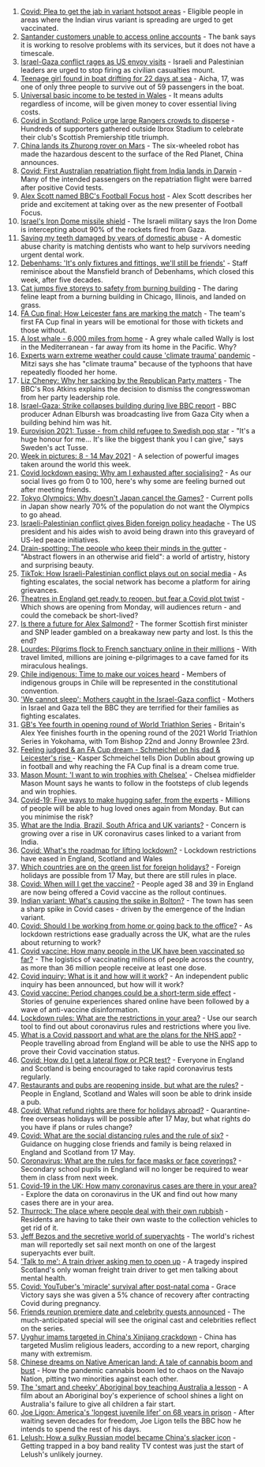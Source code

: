 1. [Covid: Plea to get the jab in variant hotspot areas](https://www.bbc.co.uk/news/uk-57126318) - Eligible people in areas where the Indian virus variant is spreading are urged to get vaccinated.
2. [Santander customers unable to access online accounts](https://www.bbc.co.uk/news/uk-57127774) - The bank says it is working to resolve problems with its services, but it does not have a timescale.
3. [Israel-Gaza conflict rages as US envoy visits](https://www.bbc.co.uk/news/world-middle-east-57125479) - Israeli and Palestinian leaders are urged to stop firing as civilian casualties mount.
4. [Teenage girl found in boat drifting for 22 days at sea](https://www.bbc.co.uk/news/world-europe-57089249) - Aicha, 17, was one of only three people to survive out of 59 passengers in the boat.
5. [Universal basic income to be tested in Wales](https://www.bbc.co.uk/news/uk-wales-politics-57120354) - It means adults regardless of income, will be given money to cover essential living costs.
6. [Covid in Scotland: Police urge large Rangers crowds to disperse](https://www.bbc.co.uk/news/uk-scotland-glasgow-west-57127094) - Hundreds of supporters gathered outside Ibrox Stadium to celebrate their club's Scottish Premiership title triumph.
7. [China lands its Zhurong rover on Mars](https://www.bbc.co.uk/news/science-environment-57122914) - The six-wheeled robot has made the hazardous descent to the surface of the Red Planet, China announces.
8. [Covid: First Australian repatriation flight from India lands in Darwin](https://www.bbc.co.uk/news/world-australia-57126041) - Many of the intended passengers on the repatriation flight were barred after positive Covid tests.
9. [Alex Scott named BBC's Football Focus host](https://www.bbc.co.uk/sport/football/57096067) - Alex Scott describes her pride and excitement at taking over as the new presenter of Football Focus.
10. [Israel's Iron Dome missile shield](https://www.bbc.co.uk/news/world-middle-east-20385306) - The Israeli military says the Iron Dome is intercepting about 90% of the rockets fired from Gaza.
11. [Saving my teeth damaged by years of domestic abuse](https://www.bbc.co.uk/news/uk-57124200) - A domestic abuse charity is matching dentists who want to help survivors needing urgent dental work.
12. [Debenhams: 'It's only fixtures and fittings, we'll still be friends'](https://www.bbc.co.uk/news/business-57098746) - Staff reminisce about the Mansfield branch of Debenhams, which closed this week, after five decades.
13. [Cat jumps five storeys to safety from burning building](https://www.bbc.co.uk/news/world-us-canada-57124736) - The daring feline leapt from a burning building in Chicago, Illinois, and landed on grass.
14. [FA Cup final: How Leicester fans are marking the match](https://www.bbc.co.uk/news/uk-england-leicestershire-57002120) - The team's first FA Cup final in years will be emotional for those with tickets and those without.
15. [A lost whale - 6,000 miles from home](https://www.bbc.co.uk/news/world-us-canada-57119880) - A grey whale called Wally is lost in the Mediterranean - far away from its home in the Pacific. Why?
16. [Experts warn extreme weather could cause 'climate trauma' pandemic](https://www.bbc.co.uk/news/science-environment-57105070) - Mitzi says she has "climate trauma" because of the typhoons that have repeatedly flooded her home.
17. [Liz Cheney: Why her sacking by the Republican Party matters](https://www.bbc.co.uk/news/world-us-canada-57118304) - The BBC's Ros Atkins explains the decision to dismiss the congresswoman from her party leadership role.
18. [Israel-Gaza: Strike collapses building during live BBC report](https://www.bbc.co.uk/news/world-middle-east-57114168) - BBC producer Adnan Elbursh was broadcasting live from Gaza City when a building behind him was hit.
19. [Eurovision 2021: Tusse - from child refugee to Swedish pop star](https://www.bbc.co.uk/news/newsbeat-57105240) - "It's a huge honour for me... It's like the biggest thank you I can give," says Sweden's act Tusse.
20. [Week in pictures: 8 - 14 May 2021](https://www.bbc.co.uk/news/in-pictures-57114920) - A selection of powerful images taken around the world this week.
21. [Covid lockdown easing: Why am I exhausted after socialising?](https://www.bbc.co.uk/news/newsbeat-57100378) - As our social lives go from 0 to 100, here's why some are feeling burned out after meeting friends.
22. [Tokyo Olympics: Why doesn't Japan cancel the Games?](https://www.bbc.co.uk/news/world-asia-57097853) - Current polls in Japan show nearly 70% of the population do not want the Olympics to go ahead.
23. [Israeli-Palestinian conflict gives Biden foreign policy headache](https://www.bbc.co.uk/news/world-us-canada-57119881) - The US president and his aides wish to avoid being drawn into this graveyard of US-led peace initiatives.
24. [Drain-spotting: The people who keep their minds in the gutter](https://www.bbc.co.uk/news/uk-england-london-56281464) - "Abstract flowers in an otherwise arid field": a world of artistry, history and surprising beauty.
25. [TikTok: How Israeli-Palestinian conflict plays out on social media](https://www.bbc.co.uk/news/world-middle-east-57112614) - As fighting escalates, the social network has become a platform for airing grievances.
26. [Theatres in England get ready to reopen, but fear a Covid plot twist](https://www.bbc.co.uk/news/entertainment-arts-57084773) - Which shows are opening from Monday, will audiences return - and could the comeback be short-lived?
27. [Is there a future for Alex Salmond?](https://www.bbc.co.uk/news/uk-scotland-scotland-politics-57087207) - The former Scottish first minister and SNP leader gambled on a breakaway new party and lost. Is this the end?
28. [Lourdes: Pilgrims flock to French sanctuary online in their millions](https://www.bbc.co.uk/news/world-europe-57075292) - With travel limited, millions are joining e-pilgrimages to a cave famed for its miraculous healings.
29. [Chile indigenous: Time to make our voices heard](https://www.bbc.co.uk/news/world-latin-america-57070812) - Members of indigenous groups in Chile will be represented in the constitutional convention.
30. ['We cannot sleep': Mothers caught in the Israel-Gaza conflict](https://www.bbc.co.uk/news/world-middle-east-57105473) - Mothers in Israel and Gaza tell the BBC they are terrified for their families as fighting escalates.
31. [GB's Yee fourth in opening round of World Triathlon Series](https://www.bbc.co.uk/sport/triathlon/57126227) - Britain's Alex Yee finishes fourth in the opening round of the 2021 World Triathlon Series in Yokohama, with Tom Bishop 22nd and Jonny Brownlee 23rd.
32. [Feeling judged & an FA Cup dream - Schmeichel on his dad & Leicester's rise ](https://www.bbc.co.uk/sport/football/57062469) - Kasper Schmeichel tells Dion Dublin about growing up in football and why reaching the FA Cup final is a dream come true.
33. [Mason Mount: 'I want to win trophies with Chelsea'](https://www.bbc.co.uk/sport/football/57101302) - Chelsea midfielder Mason Mount says he wants to follow in the footsteps of club legends and win trophies.
34. [Covid-19: Five ways to make hugging safer, from the experts](https://www.bbc.co.uk/news/uk-57083571) - Millions of people will be able to hug loved ones again from Monday. But can you minimise the risk?
35. [What are the India, Brazil, South Africa and UK variants?](https://www.bbc.co.uk/news/health-55659820) - Concern is growing over a rise in UK coronavirus cases linked to a variant from India.
36. [Covid: What's the roadmap for lifting lockdown?](https://www.bbc.co.uk/news/explainers-52530518) - Lockdown restrictions have eased in England, Scotland and Wales
37. [Which countries are on the green list for foreign holidays?](https://www.bbc.co.uk/news/explainers-52544307) - Foreign holidays are possible from 17 May, but there are still rules in place.
38. [Covid: When will I get the vaccine?](https://www.bbc.co.uk/news/health-55045639) - People aged 38 and 39 in England are now being offered a Covid vaccine as the rollout continues.
39. [Indian variant: What's causing the spike in Bolton?](https://www.bbc.co.uk/news/health-57094274) - The town has seen a sharp spike in Covid cases - driven by the emergence of the Indian variant.
40. [Covid: Should I be working from home or going back to the office?](https://www.bbc.co.uk/news/business-52567567) - As lockdown restrictions ease gradually across the UK, what are the rules about returning to work?
41. [Covid vaccine: How many people in the UK have been vaccinated so far?](https://www.bbc.co.uk/news/health-55274833) - The logistics of vaccinating millions of people across the country, as more than 36 million people receive at least one dose.
42. [Covid inquiry: What is it and how will it work?](https://www.bbc.co.uk/news/explainers-57085964) - An independent public inquiry has been announced, but how will it work?
43. [Covid vaccine: Period changes could be a short-term side effect](https://www.bbc.co.uk/news/health-56901353) - Stories of genuine experiences shared online have been followed by a wave of anti-vaccine disinformation.
44. [Lockdown rules: What are the restrictions in your area?](https://www.bbc.co.uk/news/uk-54373904) - Use our search tool to find out about coronavirus rules and restrictions where you live.
45. [What is a Covid passport and what are the plans for the NHS app?](https://www.bbc.co.uk/news/explainers-55718553) - People travelling abroad from England will be able to use the NHS app to prove their Covid vaccination status.
46. [Covid: How do I get a lateral flow or PCR test?](https://www.bbc.co.uk/news/health-51943612) - Everyone in England and Scotland is being encouraged to take rapid coronavirus tests regularly.
47. [Restaurants and pubs are reopening inside, but what are the rules?](https://www.bbc.co.uk/news/business-52977388) - People in England, Scotland and Wales will soon be able to drink inside a pub.
48. [Covid: What refund rights are there for holidays abroad?](https://www.bbc.co.uk/news/business-51615412) - Quarantine-free overseas holidays will be possible after 17 May, but what rights do you have if plans or rules change?
49. [Covid: What are the social distancing rules and the rule of six?](https://www.bbc.co.uk/news/uk-51506729) - Guidance on hugging close friends and family is being relaxed in England and Scotland from 17 May.
50. [Coronavirus: What are the rules for face masks or face coverings?](https://www.bbc.co.uk/news/health-51205344) - Secondary school pupils in England will no longer be required to wear them in class from next week.
51. [Covid-19 in the UK: How many coronavirus cases are there in your area?](https://www.bbc.co.uk/news/uk-51768274) - Explore the data on coronavirus in the UK and find out how many cases there are in your area.
52. [Thurrock: The place where people deal with their own rubbish](https://www.bbc.co.uk/news/uk-england-essex-57071806) - Residents are having to take their own waste to the collection vehicles to get rid of it.
53. [Jeff Bezos and the secretive world of superyachts](https://www.bbc.co.uk/news/world-us-canada-57079327) - The world's richest man will reportedly set sail next month on one of the largest superyachts ever built.
54. ['Talk to me': A train driver asking men to open up](https://www.bbc.co.uk/news/stories-57060971) - A tragedy inspired Scotland's only woman freight train driver to get men talking about mental health.
55. [Covid: YouTuber's 'miracle' survival after post-natal coma](https://www.bbc.co.uk/news/uk-england-beds-bucks-herts-57071645) - Grace Victory says she was given a 5% chance of recovery after contracting Covid during pregnancy.
56. [Friends reunion premiere date and celebrity guests announced](https://www.bbc.co.uk/news/entertainment-arts-57109563) - The much-anticipated special will see the original cast and celebrities reflect on the series.
57. [Uyghur imams targeted in China's Xinjiang crackdown](https://www.bbc.co.uk/news/world-asia-china-56986057) - China has targeted Muslim religious leaders, according to a new report, charging many with extremism.
58. [Chinese dreams on Native American land: A tale of cannabis boom and bust](https://www.bbc.co.uk/news/world-us-canada-56835897) - How the pandemic cannabis boom led to chaos on the Navajo Nation, pitting two minorities against each other.
59. [The 'smart and cheeky' Aboriginal boy teaching Australia a lesson](https://www.bbc.co.uk/news/stories-56544429) - A film about an Aboriginal boy's experience of school shines a light on Australia's failure to give all children a fair start.
60. [Joe Ligon: America's 'longest juvenile lifer' on 68 years in prison](https://www.bbc.co.uk/news/world-us-canada-57022924) - After waiting seven decades for freedom, Joe Ligon tells the BBC how he intends to spend the rest of his days.
61. [Lelush: How a sulky Russian model became China's slacker icon](https://www.bbc.co.uk/news/world-asia-china-56967923) - Getting trapped in a boy band reality TV contest was just the start of Lelush's unlikely journey.

